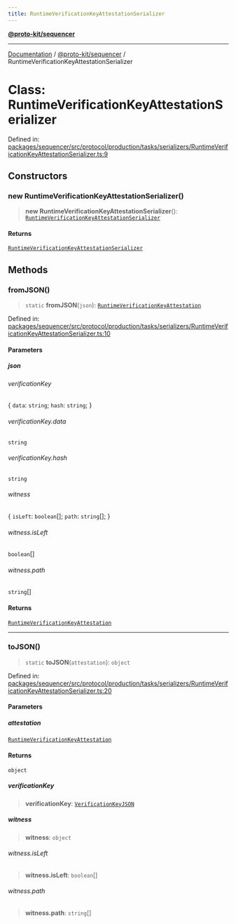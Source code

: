 ```yaml
---
title: RuntimeVerificationKeyAttestationSerializer
---
```


[**@proto-kit/sequencer**](../README.md)

***

[Documentation](../../../README.md) / [@proto-kit/sequencer](../README.md) / RuntimeVerificationKeyAttestationSerializer

# Class: RuntimeVerificationKeyAttestationSerializer

Defined in: [packages/sequencer/src/protocol/production/tasks/serializers/RuntimeVerificationKeyAttestationSerializer.ts:9](https://github.com/proto-kit/framework/blob/b953c754e500c62f01fbbd6d09adfb2f5577269d/packages/sequencer/src/protocol/production/tasks/serializers/RuntimeVerificationKeyAttestationSerializer.ts#L9)

## Constructors

### new RuntimeVerificationKeyAttestationSerializer()

> **new RuntimeVerificationKeyAttestationSerializer**(): [`RuntimeVerificationKeyAttestationSerializer`](RuntimeVerificationKeyAttestationSerializer.md)

#### Returns

[`RuntimeVerificationKeyAttestationSerializer`](RuntimeVerificationKeyAttestationSerializer.md)

## Methods

### fromJSON()

> `static` **fromJSON**(`json`): [`RuntimeVerificationKeyAttestation`](../../protocol/classes/RuntimeVerificationKeyAttestation.md)

Defined in: [packages/sequencer/src/protocol/production/tasks/serializers/RuntimeVerificationKeyAttestationSerializer.ts:10](https://github.com/proto-kit/framework/blob/b953c754e500c62f01fbbd6d09adfb2f5577269d/packages/sequencer/src/protocol/production/tasks/serializers/RuntimeVerificationKeyAttestationSerializer.ts#L10)

#### Parameters

##### json

###### verificationKey

\{ `data`: `string`; `hash`: `string`; \}

###### verificationKey.data

`string`

###### verificationKey.hash

`string`

###### witness

\{ `isLeft`: `boolean`[]; `path`: `string`[]; \}

###### witness.isLeft

`boolean`[]

###### witness.path

`string`[]

#### Returns

[`RuntimeVerificationKeyAttestation`](../../protocol/classes/RuntimeVerificationKeyAttestation.md)

***

### toJSON()

> `static` **toJSON**(`attestation`): `object`

Defined in: [packages/sequencer/src/protocol/production/tasks/serializers/RuntimeVerificationKeyAttestationSerializer.ts:20](https://github.com/proto-kit/framework/blob/b953c754e500c62f01fbbd6d09adfb2f5577269d/packages/sequencer/src/protocol/production/tasks/serializers/RuntimeVerificationKeyAttestationSerializer.ts#L20)

#### Parameters

##### attestation

[`RuntimeVerificationKeyAttestation`](../../protocol/classes/RuntimeVerificationKeyAttestation.md)

#### Returns

`object`

##### verificationKey

> **verificationKey**: [`VerificationKeyJSON`](../type-aliases/VerificationKeyJSON.md)

##### witness

> **witness**: `object`

###### witness.isLeft

> **witness.isLeft**: `boolean`[]

###### witness.path

> **witness.path**: `string`[]
